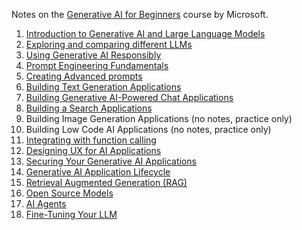 Notes on the [Generative AI for Beginners](https://github.com/microsoft/generative-ai-for-beginners) course by Microsoft.

1. [Introduction to Generative AI and Large Language Models](./01%20-%20Introduction%20to%20Generative%20AI%20and%20Large%20Language%20Models.md)
2. [Exploring and comparing different LLMs](./02%20-%20Exploring%20and%20comparing%20different%20LLMs.md)
3. [Using Generative AI Responsibly](./03%20-%20Using%20Generative%20AI%20Responsibly.md)
4. [Prompt Engineering Fundamentals](./04%20-%20Prompt%20Engineering%20Fundamentals.md)
5. [Creating Advanced prompts](./05%20-%20Creating%20Advanced%20prompts.md)
6. [Building Text Generation Applications](./06%20-%20Building%20Text%20Generation%20Applications.md)
7. [Building Generative AI-Powered Chat Applications](./07%20-%20Building%20Generative%20AI-Powered%20Chat%20Ap.md)
8. [Building a Search Applications](./08%20-%20Building%20a%20Search%20Applications.md)
9. Building Image Generation Applications (no notes, practice only)
10. Building Low Code AI Applications (no notes, practice only)
11. [Integrating with function calling](./11%20-%20Integrating%20with%20function%20calling.md)
12. [Designing UX for AI Applications](./12%20-%20Designing%20UX%20for%20AI%20Applications.md)
13. [Securing Your Generative AI Applications](./13%20-%20Securing%20Your%20Generative%20AI%20Applications.md)
14. [Generative AI Application Lifecycle](./14%20-%20Generative%20AI%20Application%20Lifecycle.md)
15. [Retrieval Augmented Generation (RAG)](./15%20-%20Retrieval%20Augmented%20Generation%20(RAG).md)
16. [Open Source Models](./16%20-%20Open%20Source%20Models.md)
17. [AI Agents](./17%20-%20AI%20Agents.md)
18. [Fine-Tuning Your LLM](./18%20-%20Fine-Tuning%20Your%20LLM.md)
